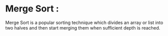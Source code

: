 <p><h1>Merge Sort : </h1>Merge Sort is a popular sorting technique which divides an array or list into two halves and then start merging them when sufficient depth is reached.</p>

